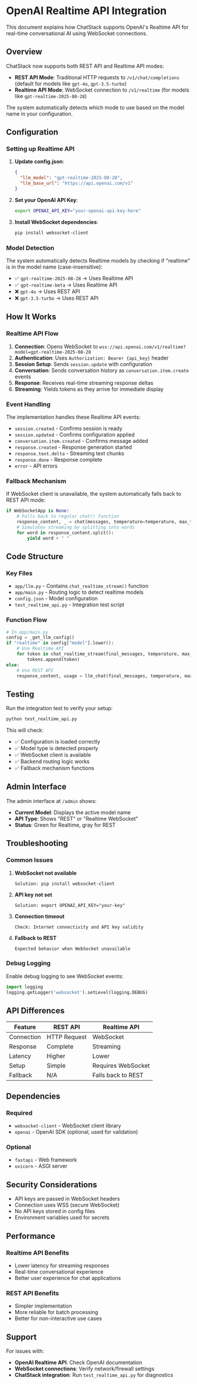 # OpenAI Realtime API Integration

This document explains how ChatStack supports OpenAI's Realtime API for real-time conversational AI using WebSocket connections.

## Overview

ChatStack now supports both REST API and Realtime API modes:

- **REST API Mode**: Traditional HTTP requests to `/v1/chat/completions` (default for models like `gpt-4o`, `gpt-3.5-turbo`)
- **Realtime API Mode**: WebSocket connection to `/v1/realtime` (for models like `gpt-realtime-2025-08-28`)

The system automatically detects which mode to use based on the model name in your configuration.

## Configuration

### Setting up Realtime API

1. **Update config.json**:
   ```json
   {
     "llm_model": "gpt-realtime-2025-08-28",
     "llm_base_url": "https://api.openai.com/v1"
   }
   ```

2. **Set your OpenAI API Key**:
   ```bash
   export OPENAI_API_KEY="your-openai-api-key-here"
   ```

3. **Install WebSocket dependencies**:
   ```bash
   pip install websocket-client
   ```

### Model Detection

The system automatically detects Realtime models by checking if "realtime" is in the model name (case-insensitive):

- ✅ `gpt-realtime-2025-08-28` → Uses Realtime API
- ✅ `gpt-realtime-beta` → Uses Realtime API  
- ❌ `gpt-4o` → Uses REST API
- ❌ `gpt-3.5-turbo` → Uses REST API

## How It Works

### Realtime API Flow

1. **Connection**: Opens WebSocket to `wss://api.openai.com/v1/realtime?model=gpt-realtime-2025-08-28`
2. **Authentication**: Uses `Authorization: Bearer {api_key}` header
3. **Session Setup**: Sends `session.update` with configuration
4. **Conversation**: Sends conversation history as `conversation.item.create` events
5. **Response**: Receives real-time streaming response deltas
6. **Streaming**: Yields tokens as they arrive for immediate display

### Event Handling

The implementation handles these Realtime API events:

- `session.created` - Confirms session is ready
- `session.updated` - Confirms configuration applied
- `conversation.item.created` - Confirms message added
- `response.created` - Response generation started
- `response.text.delta` - Streaming text chunks
- `response.done` - Response complete
- `error` - API errors

### Fallback Mechanism

If WebSocket client is unavailable, the system automatically falls back to REST API mode:

```python
if WebSocketApp is None:
    # Falls back to regular chat() function
    response_content, _ = chat(messages, temperature=temperature, max_tokens=max_tokens)
    # Simulates streaming by splitting into words
    for word in response_content.split():
        yield word + " "
```

## Code Structure

### Key Files

- `app/llm.py` - Contains `chat_realtime_stream()` function
- `app/main.py` - Routing logic to detect realtime models
- `config.json` - Model configuration
- `test_realtime_api.py` - Integration test script

### Function Flow

```python
# In app/main.py
config = _get_llm_config()
if "realtime" in config["model"].lower():
    # Use Realtime API
    for token in chat_realtime_stream(final_messages, temperature, max_tokens):
        tokens.append(token)
else:
    # Use REST API
    response_content, usage = llm_chat(final_messages, temperature, max_tokens)
```

## Testing

Run the integration test to verify your setup:

```bash
python test_realtime_api.py
```

This will check:
- ✅ Configuration is loaded correctly
- ✅ Model type is detected properly  
- ✅ WebSocket client is available
- ✅ Backend routing logic works
- ✅ Fallback mechanism functions

## Admin Interface

The admin interface at `/admin` shows:

- **Current Model**: Displays the active model name
- **API Type**: Shows "REST" or "Realtime WebSocket" 
- **Status**: Green for Realtime, gray for REST

## Troubleshooting

### Common Issues

1. **WebSocket not available**
   ```
   Solution: pip install websocket-client
   ```

2. **API key not set**
   ```
   Solution: export OPENAI_API_KEY="your-key"
   ```

3. **Connection timeout**
   ```
   Check: Internet connectivity and API key validity
   ```

4. **Fallback to REST**
   ```
   Expected behavior when WebSocket unavailable
   ```

### Debug Logging

Enable debug logging to see WebSocket events:

```python
import logging
logging.getLogger('websocket').setLevel(logging.DEBUG)
```

## API Differences

| Feature | REST API | Realtime API |
|---------|----------|--------------|
| Connection | HTTP Request | WebSocket |
| Response | Complete | Streaming |
| Latency | Higher | Lower |
| Setup | Simple | Requires WebSocket |
| Fallback | N/A | Falls back to REST |

## Dependencies

### Required
- `websocket-client` - WebSocket client library
- `openai` - OpenAI SDK (optional, used for validation)

### Optional  
- `fastapi` - Web framework
- `uvicorn` - ASGI server

## Security Considerations

- API keys are passed in WebSocket headers
- Connection uses WSS (secure WebSocket)
- No API keys stored in config files
- Environment variables used for secrets

## Performance

### Realtime API Benefits
- Lower latency for streaming responses
- Real-time conversational experience
- Better user experience for chat applications

### REST API Benefits  
- Simpler implementation
- More reliable for batch processing
- Better for non-interactive use cases

## Support

For issues with:
- **OpenAI Realtime API**: Check OpenAI documentation
- **WebSocket connections**: Verify network/firewall settings
- **ChatStack integration**: Run `test_realtime_api.py` for diagnostics